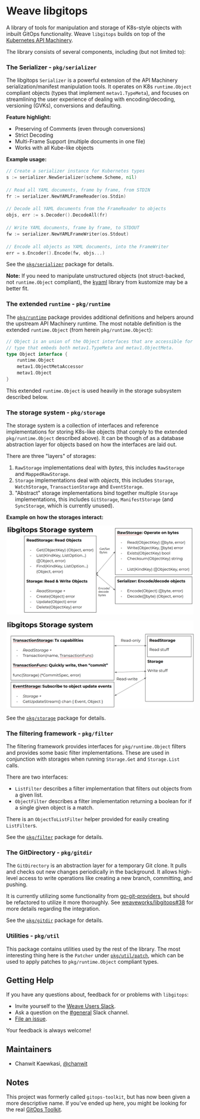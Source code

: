 # Weave libgitops

A library of tools for manipulation and storage of K8s-style objects with inbuilt GitOps functionality.
Weave `libgitops` builds on top of the [Kubernetes API Machinery](https://github.com/kubernetes/apimachinery).

The library consists of several components, including (but not limited to):

### The Serializer - `pkg/serializer`

The libgitops `Serializer` is a powerful extension of the API Machinery serialization/manifest manipulation tools.
It operates on K8s `runtime.Object` compliant objects (types that implement `metav1.TypeMeta`), and focuses on
streamlining the user experience of dealing with encoding/decoding, versioning (GVKs), conversions and defaulting.

**Feature highlight:**
- Preserving of Comments (even through conversions)
- Strict Decoding
- Multi-Frame Support (multiple documents in one file)
- Works with all Kube-like objects

**Example usage:**

```go
// Create a serializer instance for Kubernetes types
s := serializer.NewSerializer(scheme.Scheme, nil)

// Read all YAML documents, frame by frame, from STDIN
fr := serializer.NewYAMLFrameReader(os.Stdin)

// Decode all YAML documents from the FrameReader to objects
objs, err := s.Decoder().DecodeAll(fr)

// Write YAML documents, frame by frame, to STDOUT
fw := serializer.NewYAMLFrameWriter(os.Stdout)

// Encode all objects as YAML documents, into the FrameWriter
err = s.Encoder().Encode(fw, objs...)
```

See the [`pkg/serializer`](pkg/serializer) package for details.

**Note:** If you need to manipulate unstructured objects (not struct-backed, not `runtime.Object` compliant), the
[kyaml](https://pkg.go.dev/sigs.k8s.io/kustomize/kyaml@v0.6.0/yaml?tab=doc) library from kustomize may be a better fit.

### The extended `runtime` - `pkg/runtime`

The [`pkg/runtime`](pkg/runtime) package provides additional definitions and helpers around the upstream API Machinery
runtime. The most notable definition is the extended `runtime.Object` (from herein `pkg/runtime.Object`):

```go
// Object is an union of the Object interfaces that are accessible for a
// type that embeds both metav1.TypeMeta and metav1.ObjectMeta.
type Object interface {
	runtime.Object
	metav1.ObjectMetaAccessor
	metav1.Object
}
```

This extended `runtime.Object` is used heavily in the storage subsystem described below.

### The storage system - `pkg/storage`

The storage system is a collection of interfaces and reference implementations for storing K8s-like objects (that comply
to the extended `pkg/runtime.Object` described above). It can be though of as a database abstraction layer for objects
based on how the interfaces are laid out.

There are three "layers" of storages:
1. `RawStorage` implementations deal with _bytes_, this includes `RawStorage` and `MappedRawStorage`.
2. `Storage` implementations deal with _objects_, this includes `Storage`, `WatchStorage`, `TransactionStorage` and
    `EventStorage`.
3. "Abstract" storage implementations bind together multiple `Storage` implementations, this includes `GitStorage`,
   `ManifestStorage` (and `SyncStorage`, which is currently unused).

**Example on how the storages interact:**

![Storages on byte and object level](docs/images/storage_system_overview.png)

![Example of TransactionStorage and EventStorage](docs/images/storage_system_transaction.png)

See the [`pkg/storage`](pkg/storage) package for details.

### The filtering framework - `pkg/filter`

The filtering framework provides interfaces for `pkg/runtime.Object` filters and provides some basic filter
implementations. These are used in conjunction with storages when running `Storage.Get` and `Storage.List` calls.

There are two interfaces:
- `ListFilter` describes a filter implementation that filters out objects from a given list.
- `ObjectFilter` describes a filter implementation returning a boolean for if a single given object is a match.

There is an `ObjectToListFilter` helper provided for easily creating `ListFilter`s.

See the [`pkg/filter`](pkg/filter) package for details.

### The GitDirectory - `pkg/gitdir`

The `GitDirectory` is an abstraction layer for a temporary Git clone. It pulls and checks out new changes periodically
in the background. It allows high-level access to write operations like creating a new branch, committing, and pushing.

It is currently utilizing some functionality from [go-git-providers](https://github.com/fluxcd/go-git-providers/), but
should be refactored to utilize it more thoroughly. See
[weaveworks/libgitops#38](https://github.com/weaveworks/libgitops/issues/38) for more details regarding the integration.

See the [`pkg/gitdir`](pkg/gitdir) package for details.

### Utilities - `pkg/util`

This package contains utilities used by the rest of the library. The most interesting thing here is the `Patcher`
under [`pkg/util/patch`](pkg/util/patch), which can be used to apply patches to `pkg/runtime.Object` compliant types.

## Getting Help

If you have any questions about, feedback for or problems with `libgitops`:

- Invite yourself to the [Weave Users Slack](https://slack.weave.works/).
- Ask a question on the [#general](https://weave-community.slack.com/messages/general/) Slack channel.
- [File an issue](https://github.com/weaveworks/libgitops/issues/new).

Your feedback is always welcome!

## Maintainers

- Chanwit Kaewkasi, [@chanwit](https://github.com/chanwit)

## Notes
This project was formerly called `gitops-toolkit`, but has now been given a more descriptive name.
If you've ended up here, you might be looking for the real [GitOps Toolkit](https://github.com/fluxcd/toolkit).